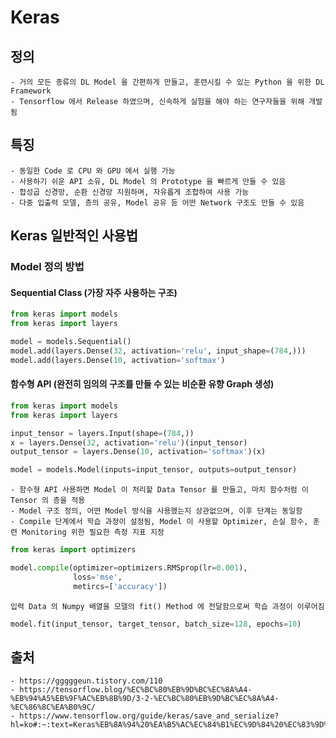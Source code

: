 # Keras

## 정의
    - 거의 모든 종류의 DL Model 을 간편하게 만들고, 훈련시킬 수 있는 Python 을 위한 DL Framework
    - Tensorflow 에서 Release 하였으며, 신속하게 실험을 해야 하는 연구자들을 위해 개발됨
    
## 특징
    - 동일한 Code 로 CPU 와 GPU 에서 실행 가능
    - 사용하기 쉬운 API 소유, DL Model 의 Prototype 을 빠르게 만들 수 있음
    - 합성곱 신경망, 순환 신경망 지원하며, 자유롭게 조합하여 사용 가능
    - 다중 입출력 모델, 층의 공유, Model 공유 등 어떤 Network 구조도 만들 수 있음
    
## Keras 일반적인 사용법

### Model 정의 방법

#### Sequential Class (가장 자주 사용하는 구조)

```python
from keras import models
from keras import layers

model = models.Sequential()
model.add(layers.Dense(32, activation='relu', input_shape=(784,)))
model.add(layers.Dense(10, activation='softmax')
```

#### 함수형 API (완전히 임의의 구조를 만들 수 있는 비순환 유향 Graph 생성)

```python
from keras import models
from keras import layers

input_tensor = layers.Input(shape=(784,))
x = layers.Dense(32, activation='relu')(input_tensor)
output_tensor = layers.Dense(10, activation='softmax')(x)

model = models.Model(inputs=input_tensor, outputs=output_tensor)
```

    - 함수형 API 사용하면 Model 이 처리할 Data Tensor 를 만들고, 마치 함수처럼 이 Tensor 의 층을 적용
    - Model 구조 정의, 어떤 Model 방식을 사용했는지 상관없으며, 이후 단계는 동일함
    - Compile 단계에서 학습 과정이 설정됨, Model 이 사용할 Optimizer, 손실 함수, 훈련 Monitoring 위한 필요한 측정 지표 지정
    
```python
from keras import optimizers

model.compile(optimizer=optimizers.RMSprop(lr=0.001),
              loss='mse',
              metircs=['accuracy'])
```

    입력 Data 의 Numpy 배열을 모델의 fit() Method 에 전달함으로써 학습 과정이 이루어짐
    
```python
model.fit(input_tensor, target_tensor, batch_size=128, epochs=10)
```

## 출처
    - https://gggggeun.tistory.com/110
    - https://tensorflow.blog/%EC%BC%80%EB%9D%BC%EC%8A%A4-%EB%94%A5%EB%9F%AC%EB%8B%9D/3-2-%EC%BC%80%EB%9D%BC%EC%8A%A4-%EC%86%8C%EA%B0%9C/
    - https://www.tensorflow.org/guide/keras/save_and_serialize?hl=ko#:~:text=Keras%EB%8A%94%20%EA%B5%AC%EC%84%B1%EC%9D%84%20%EC%83%9D%EC%84%B1,%EB%90%9C%20%ED%98%95%EC%8B%9D%EC%9D%84%20%EC%83%9D%EC%84%B1%ED%95%A9%EB%8B%88%EB%8B%A4.
